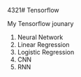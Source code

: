 4321# Tensorflow

My Tensorflow jounary
  1. Neural Network
  2. Linear Regression
  3. Logistic Regression
  4. CNN
  5. RNN
